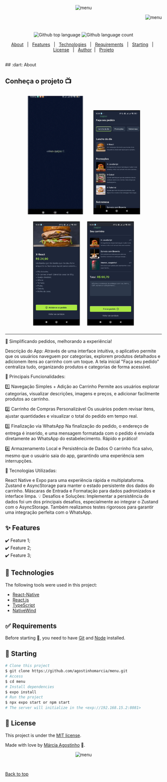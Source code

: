 <p align="center">
   <img src="https://media.giphy.com/media/v1.Y2lkPTc5MGI3NjExNXNwcHB2aDFuNGl3dW53Nzk0MXJoaXhxd2xnNm5yN2I2NmdzeHVpdCZlcD12MV9zdGlja2Vyc19zZWFyY2gmY3Q9cw/Q3SfAEulIQ8VFbyEmj/giphy.gif" alt="menu" width="280"/>
</p>

<p align="right">
   <img src="https://media.giphy.com/media/stMmSkCUdn1VJ7c5it/giphy.gif?cid=790b7611zlzafd2sgcczrbap4glwwa101oqsxj4qibusp9gp&ep=v1_stickers_search&rid=giphy.gif&ct=s" alt="menu" width="230"/>
</p>

<h1 align="center"></h1>

<p align="center">
  <img alt="Github top language" src="https://img.shields.io/github/languages/top/agostinhomarcia/menu?color=eb4034">

  <img alt="Github language count" src="https://img.shields.io/github/languages/count/agostinhomarcia/menu?color=eb4034">

</p>

<p align="center">
  <a href="#dart-about">About</a> &#xa0; | &#xa0; 
  <a href="#sparkles-features">Features</a> &#xa0; | &#xa0;
  <a href="#rocket-technologies">Technologies</a> &#xa0; | &#xa0;
  <a href="#white_check_mark-requirements">Requirements</a> &#xa0; | &#xa0;
  <a href="#checkered_flag-starting">Starting</a> &#xa0; | &#xa0;
  <a href="#memo-license">License</a> &#xa0; | &#xa0;
  <a href="https://github.com/agostinhomarcia" target="_blank">Author</a>&#xa0; | &#xa0
  <a href="#" target="_blank" rel="noopener noreferrer">Projeto</a>
</p>

<br>
## :dart: About

<h2>Conheça o projeto 📺</h2>

<div align="center">
   <img src="/src/assets/menu.gif" alt="app-video" width="190" style="margin: 10px;"/>
   <img src="/src/assets/app1.jpg" alt="app-image-1" width="150" style="margin: 10px;"/>
   <img src="/src/assets/app2.jpg" alt="app-image-2" width="150" style="margin: 10px;"/>
   <img src="/src/assets/app4.jpg" alt="app-image-3" width="150" style="margin: 10px;"/>
</div>

<hr />
<p align='left'>

🛒 Simplificando pedidos, melhorando a experiência!

Descrição do App: Através de uma interface intuitiva, o aplicativo permite que os usuários naveguem por categorias, explorem produtos detalhados e adicionem itens ao carrinho com um toque. A tela inicial "Faça seu pedido" centraliza tudo, organizando produtos e categorias de forma acessível.

🔹 Principais Funcionalidades:

1️⃣ Navegação Simples + Adição ao Carrinho
Permite aos usuários explorar categorias, visualizar descrições, imagens e preços, e adicionar facilmente produtos ao carrinho.

2️⃣ Carrinho de Compras Personalizável
Os usuários podem revisar itens, ajustar quantidades e visualizar o total do pedido em tempo real.

3️⃣ Finalização via WhatsApp
Na finalização do pedido, o endereço de entrega é inserido, e uma mensagem formatada com o pedido é enviada diretamente ao WhatsApp do estabelecimento. Rápido e prático!

4️⃣ Armazenamento Local e Persistência de Dados
O carrinho fica salvo, mesmo que o usuário saia do app, garantindo uma experiência sem interrupções.

🔧 Tecnologias Utilizadas:

React Native e Expo para uma experiência rápida e multiplataforma.
Zustand e AsyncStorage para manter o estado persistente dos dados do carrinho.
Máscaras de Entrada e Formatação para dados padronizados e interface limpa.
💡 Desafios e Soluções: Implementar a persistência de dados foi um dos principais desafios, especialmente ao integrar o Zustand com o AsyncStorage. Também realizamos testes rigorosos para garantir uma integração perfeita com o WhatsApp.

</p>

## :sparkles: Features

:heavy_check_mark: Feature 1;\
:heavy_check_mark: Feature 2;\
:heavy_check_mark: Feature 3;

## :rocket: Technologies

The following tools were used in this project:

- [React-Native](https://reactnative.dev/docs/getting-started)
- [React.js](https://legacy.reactjs.org/)
- [TypeScript](https://reactnative.dev/docs/0.70/typescript)
- [NativeWind](https://www.nativewind.dev/)

## :white_check_mark: Requirements

Before starting :checkered_flag:, you need to have [Git](https://git-scm.com) and [Node](https://nodejs.org/en/) installed.

## :checkered_flag: Starting

```bash
# Clone this project
$ git clone https://github.com/agostinhomarcia/menu.git
# Access
$ cd menu
# Install dependencies
$ expo install
# Run the project
$ npx expo start or npm start
# The server will initialize in the <exp://192.168.15.2:8081>
```

## :memo: License

This project is under the [MIT license](./License).

Made with love by [Márcia Agostinho](https://github.com/agostinhomarcia) 🚀.

<p align="center">
   <img src="https://media.giphy.com/media/ZbSrS3HB57l99f6jmE/giphy.gif?cid=ecf05e47igctfnxha0im1f9kuygt54cw6ja1z0s5eaok0tjh&ep=v1_stickers_search&rid=giphy.gif&ct=s" alt="menu" width="230"/>
</p>

&#xa0;

<a href="#top">Back to top </a>
